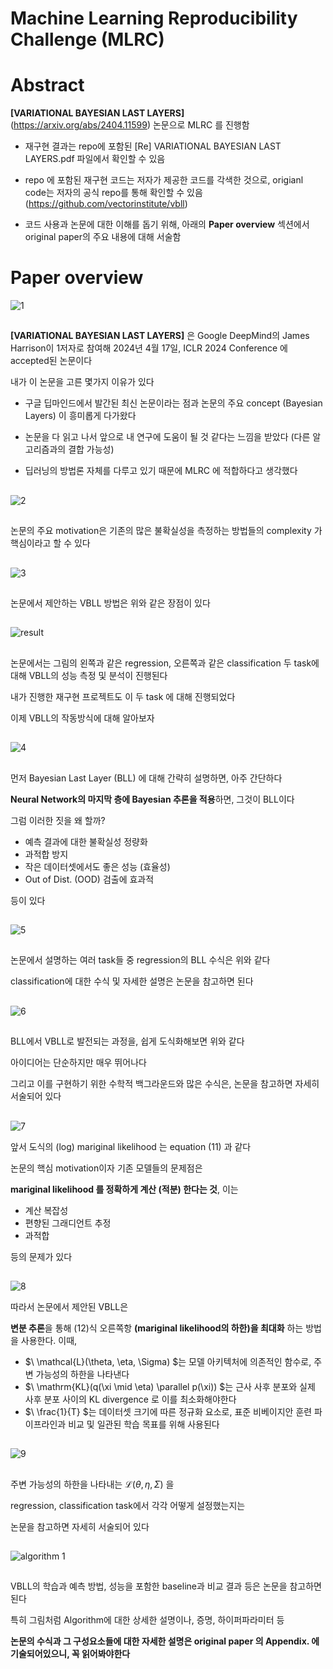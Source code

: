 # **Machine Learning Reproducibility Challenge (MLRC)**

# Abstract
 **[VARIATIONAL BAYESIAN LAST LAYERS]** (https://arxiv.org/abs/2404.11599) 논문으로 MLRC 를 진행함

 - 재구현 결과는 repo에 포함된 \[Re] VARIATIONAL BAYESIAN LAST LAYERS.pdf 파일에서 확인할 수 있음 

 - repo 에 포함된 재구현 코드는 저자가 제공한 코드를 각색한 것으로, origianl code는 저자의 공식 repo를 통해 확인할 수 있음 (https://github.com/vectorinstitute/vbll)

 - 코드 사용과 논문에 대한 이해를 돕기 위해, 아래의 **Paper overview** 섹션에서 original paper의 주요 내용에 대해 서술함

# Paper overview

![1](./git_fig/1.png)

##
**[VARIATIONAL BAYESIAN LAST LAYERS]** 은 Google DeepMind의 James Harrison이 1저자로 참여해 2024년 4월 17일, ICLR 2024 Conference 에 accepted된 논문이다

내가 이 논문을 고른 몇가지 이유가 있다

- 구글 딥마인드에서 발간된 최신 논문이라는 점과 논문의 주요 concept (Bayesian Layers) 이 흥미롭게 다가왔다

- 논문을 다 읽고 나서 앞으로 내 연구에 도움이 될 것 같다는 느낌을 받았다 (다른 알고리즘과의 결합 가능성)

- 딥러닝의 방법론 자체를 다루고 있기 때문에 MLRC 에 적합하다고 생각했다

##
![2](./git_fig/2.png)

##

논문의 주요 motivation은 기존의 많은 불확실성을 측정하는 방법들의 complexity 가 핵심이라고 할 수 있다 

##
![3](./git_fig/3.png)

##
논문에서 제안하는 VBLL 방법은 위와 같은 장점이 있다 

##
![result](./git_fig/result.png)

##
논문에서는 그림의 왼쪽과 같은 regression, 오른쪽과 같은 classification 두 task에 대해 VBLL의 성능 측정 및 분석이 진행된다

내가 진행한 재구현 프로젝트도 이 두 task 에 대해 진행되었다

이제 VBLL의 작동방식에 대해 알아보자

##
![4](./git_fig/4.png)

##

먼저 Bayesian Last Layer (BLL) 에 대해 간략히 설명하면, 아주 간단하다

**Neural Network의 마지막 층에 Bayesian 추론을 적용**하면, 그것이 BLL이다 


그럼 이러한 짓을 왜 할까?
- 예측 결과에 대한 불확실성 정량화
- 과적합 방지
- 작은 데이터셋에서도 좋은 성능 (효율성)
- Out of Dist. (OOD) 검출에 효과적

등이 있다

##
![5](./git_fig/5.png)

##
논문에서 설명하는 여러 task들 중 regression의 BLL 수식은 위와 같다 

classification에 대한 수식 및 자세한 설명은 논문을 참고하면 된다

##

![6](./git_fig/6.PNG)

##

BLL에서 VBLL로 발전되는 과정을, 쉽게 도식화해보면 위와 같다

아이디어는 단순하지만 매우 뛰어나다

그리고 이를 구현하기 위한 수학적 백그라운드와 많은 수식은, 논문을 참고하면 자세히 서술되어 있다

##

![7](./git_fig/7.png)

앞서 도식의 (log) mariginal likelihood 는 equation (11) 과 같다

논문의 핵심 motivation이자 기존 모델들의 문제점은

**mariginal likelihood 를 정확하게 계산 (적분) 한다는 것**, 이는 
- 계산 복잡성
- 편향된 그래디언트 추정
- 과적합

등의 문제가 있다

##
![8](./git_fig/8.png)

따라서 논문에서 제안된 VBLL은 

**변분 추론**을 통해 (12)식 오른쪽항 **(mariginal likelihood의 하한)을 최대화** 하는 방법을 사용한다. 이때,
- $\ \mathcal{L}(\theta, \eta, \Sigma) \$는 모델 아키텍처에 의존적인 함수로, 주변 가능성의 하한을 나타낸다
- $\ \mathrm{KL}(q(\xi \mid \eta) \parallel p(\xi)) \$는 근사 사후 분포와 실제 사후 분포 사이의 KL divergence 로 이를 최소화해야한다
- $\ \frac{1}{T} \$는 데이터셋 크기에 따른 정규화 요소로, 표준 비베이지안 훈련 파이프라인과 비교 및 일관된 학습 목표를 위해 사용된다

##

![9](./git_fig/9.png)

##

주변 가능성의 하한을 나타내는 $\mathcal{L}(\theta, \eta, \Sigma)$ 을 

regression, classification task에서 각각 어떻게 설정했는지는

논문을 참고하면 자세히 서술되어 있다

##

![algorithm 1](./git_fig/algorithm1.png)

##

VBLL의 학습과 예측 방법, 성능을 포함한 baseline과 비교 결과 등은 논문을 참고하면 된다

특히 그림처럼 Algorithm에 대한 상세한 설명이나, 증명, 하이퍼파라미터 등

**논문의 수식과 그 구성요소들에 대한 자세한 설명은 original paper 의 Appendix. 에 기술되어있으니, 꼭 읽어봐야한다**

